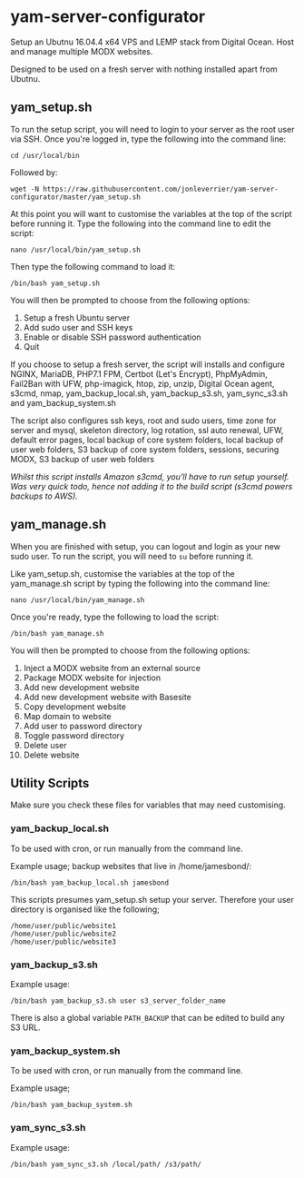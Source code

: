 # yam-server-configurator
Setup an Ubutnu 16.04.4 x64 VPS and LEMP stack from Digital Ocean. Host and manage multiple MODX websites.

Designed to be used on a fresh server with nothing installed apart from Ubutnu.

## yam_setup.sh

To run the setup script, you will need to login to your server as the root user via SSH. Once you're logged in, type the following into the command line:

```
cd /usr/local/bin
```
Followed by:

```
wget -N https://raw.githubusercontent.com/jonleverrier/yam-server-configurator/master/yam_setup.sh
```
At this point you will want to customise the variables at the top of the script before running it. Type the following into the command line to edit the script:
```
nano /usr/local/bin/yam_setup.sh
```

Then type the following command to load it:
```
/bin/bash yam_setup.sh
```
You will then be prompted to choose from the following options:
1. Setup a fresh Ubuntu server
2. Add sudo user and SSH keys
3. Enable or disable SSH password authentication
4. Quit

If you choose to setup a fresh server, the script will installs and configure NGINX, MariaDB, PHP7.1 FPM, Certbot (Let's Encrypt), PhpMyAdmin, Fail2Ban with UFW, php-imagick, htop, zip, unzip, Digital Ocean agent, s3cmd, nmap, yam_backup_local.sh, yam_backup_s3.sh, yam_sync_s3.sh and yam_backup_system.sh

The script also configures ssh keys, root and sudo users, time zone for server and mysql, skeleton directory,
log rotation, ssl auto renewal, UFW, default error pages, local backup of core system folders, local backup of user web folders, S3 backup of core system folders, sessions, securing MODX, S3 backup of user web folders

_Whilst this script installs Amazon s3cmd, you'll have to run setup yourself. Was very quick todo, hence not adding it to the build script (s3cmd powers backups to AWS)._

## yam_manage.sh

When you are finished with setup, you can logout and login as your new sudo user. To run the script, you will need to `su` before running it.

Like yam_setup.sh, customise the variables at the top of the yam_manage.sh script by typing the following into the command line:
```
nano /usr/local/bin/yam_manage.sh
```
Once you're ready, type the following to load the script:

```
/bin/bash yam_manage.sh
```
You will then be prompted to choose from the following options:
1. Inject a MODX website from an external source
2. Package MODX website for injection
3. Add new development website
4. Add new development website with Basesite
5. Copy development website
6. Map domain to website
7. Add user to password directory
8. Toggle password directory
9. Delete user
10. Delete website

## Utility Scripts

Make sure you check these files for variables that may need customising.

### yam_backup_local.sh

To be used with cron, or run manually from the command line.

Example usage; backup websites that live in /home/jamesbond/:
```
/bin/bash yam_backup_local.sh jamesbond
```

This scripts presumes yam_setup.sh setup your server. Therefore your user directory is organised like the following;
```
/home/user/public/website1
/home/user/public/website2
/home/user/public/website3
```

### yam_backup_s3.sh

Example usage:
```
/bin/bash yam_backup_s3.sh user s3_server_folder_name
```
There is also a global variable `PATH_BACKUP` that can be edited to build any
S3 URL.

### yam_backup_system.sh

To be used with cron, or run manually from the command line.

Example usage;
```
/bin/bash yam_backup_system.sh
```

### yam_sync_s3.sh
Example usage:
```
/bin/bash yam_sync_s3.sh /local/path/ /s3/path/
```
